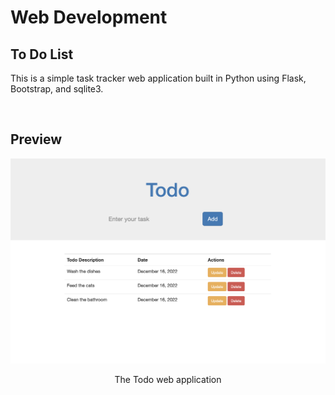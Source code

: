 # Web Development
## To Do List

This is a simple task tracker web application built in Python using Flask, Bootstrap, and sqlite3.

<br>

## Preview

![To Do List](todolist.png)
<center>The Todo web application</center>